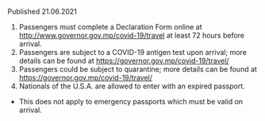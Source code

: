 Published 21.06.2021
1. Passengers must complete a Declaration Form online at <a href="http://www.governor.gov.mp/covid-19/travel">http://www.governor.gov.mp/covid-19/travel</a> at least 72 hours before arrival.
2. Passengers are subject to a COVID-19 antigen test upon arrival; more details can be found at <a href="https://governor.gov.mp/covid-19/travel/">https://governor.gov.mp/covid-19/travel/</a>
3. Passengers could be subject to quarantine; more details can be found at <a href="https://governor.gov.mp/covid-19/travel/">https://governor.gov.mp/covid-19/travel/</a>
4. Nationals of the U.S.A. are allowed to enter with an expired passport.
- This does not apply to emergency passports which must be valid on arrival.

